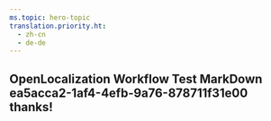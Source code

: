 ```yaml
---
ms.topic: hero-topic
translation.priority.ht: 
  - zh-cn
  - de-de
---
```

## OpenLocalization Workflow Test MarkDown ea5acca2-1af4-4efb-9a76-878711f31e00 thanks!
